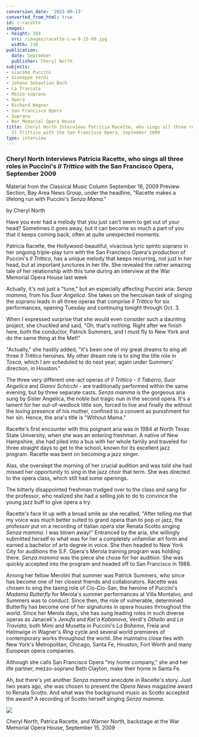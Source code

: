 ```yaml
---
conversion_date: '2025-08-13'
converted_from_html: true
id: c-racette
images:
- height: 184
  src: /images/racette-c-w-9-15-09.jpg
  width: 230
publication:
  date: September
  publisher: Cheryl North
subjects:
- Giacomo Puccini
- Giuseppe Verdi
- Johann Sebastian Bach
- La Traviata
- Mezzo-soprano
- Opera
- Richard Wagner
- San Francisco Opera
- Soprano
- War Memorial Opera House
title: Cheryl North Interviews Patricia Racette, who sings all three roles in Puccini's
  Il Trittico with the San Francisco Opera, September 2009
type: interview
---
```


### **Cheryl North Interviews Patricia Racette, who sings all three roles in Puccini's *Il Trittico* with the San Francisco Opera, September 2009**

Material from the Classical Music Column September 16, 2009 Preview Section, Bay Area News Group, under the headline, "Racette makes a lifelong run with Puccini's *Senza Mama*."

by Cheryl North

Have you ever had a melody that you just can't seem to get out of your head? Sometimes it goes away, but it can become so much a part of you that it keeps coming back, often at quite unexpected moments.

Patricia Racette, the Hollywood-beautiful, vivacious lyric spinto soprano in her ongoing triple-play turn with the San Francisco Opera's production of Puccini's *Il Trittico*, has a unique melody that keeps recurring, not just in her head, but at important junctures in her life. She revealed the rather amazing tale of her relationship with this tune during an interview at the War Memorial Opera House last week

Actually, it's not just a "tune," but an especially affecting Puccini aria: *Senza mamma*, from his *Suor Angelica*. She takes on the herculean task of singing the soprano leads in all three operas that comprise *Il Trittico* for six performances, opening Tuesday and continuing tonight through Oct. 3.

When I expressed surprise that she would even consider such a daunting project, she chuckled and said, "Oh, that's nothing. Right after we finish here, both the conductor, Patrick Summers, and I must fly to New York and do the same thing at the Met!"

"Actually," she hastily added, "it's been one of my great dreams to sing all three *Il Trittico* heroines. My other dream role is to sing the title role in *Tosca*, which I am scheduled to do next year, again under Summers' direction, in Houston."

The three very different one-act operas of *Il Trittico* - *Il Tabarro, Suor Angelica* and *Gianni Schicchi* - are traditionally performed within the same evening, but by three separate casts. *Senza mamma* is the gorgeous aria sung by Sister Angelica, the noble but tragic nun in the second opera. It's a lament for her out-of-wedlock little son, forced to live and finally die without the loving presence of his mother, confined to a convent as punishment for her sin. Hence, the aria's title is "Without Mama."

Racette's first encounter with this poignant aria was in 1984 at North Texas State University, when she was an entering freshman. A native of New Hampshire, she had piled into a bus with her whole family and traveled for three straight days to get to the school, known for its excellent jazz program. Racette was bent on becoming a jazz singer.

Alas, she overslept the morning of her crucial audition and was told she had missed her opportunity to sing in the jazz choir that term. She was directed to the opera class, which still had some openings.

The bitterly disappointed freshman trudged over to the class and sang for the professor, who realized she had a selling job to do to convince the young jazz buff to give opera a try.

Racette's face lit up with a broad smile as she recalled, "After telling me that my voice was much better suited to grand opera than to pop or jazz, the professor put on a recording of Italian opera star Renata Scotto singing *Senza mamma*. I was blown away!" Entranced by the aria, she willingly submitted herself to what was for her a completely unfamiliar art form and earned a bachelor of arts degree in voice. She then headed to New York City for auditions the S.F. Opera's Merola training program was holding there. *Senza mamma* was the piece she chose for her audition. She was quickly accepted into the program and headed off to San Francisco in 1988.

Among her fellow Merolini that summer was Patrick Summers, who since has become one of her closest friends and collaborators. Racette was chosen to sing the taxing role of Cio-Cio-San, the heroine of Puccini's *Madama Butterfly* for Merola's summer performances at Villa Montalvo, and Summers was to conduct. Since then, the role of vulnerable, determined Butterfly has become one of her signatures in opera houses throughout the world.
Since her Merola days, she has sung leading roles in such diverse operas as Janacek's *Jenufa* and *Kat'a Kabanova*, Verdi's *Othello* and *La Traviata*, both Mimi and Musetta in Puccini's *La Boheme*, Freia and Helmwige in Wagner's *Ring* cycle and several world premieres of contemporary works throughout the world. She maintains close ties with New York's Metropolitan, Chicago, Santa Fe, Houston, Fort Worth and many European opera companies.

Although she calls San Francisco Opera "my home company," she and her life partner, mezzo-soprano Beth Clayton, make their home in Santa Fe.

Ah, but there's yet another *Senza mamma* anecdote in Racette's story. Just two years ago, she was chosen to present the *Opera News* magazine award to Renata Scotto. And what was the background music as Scotto accepted the award? A recording of Scotto herself singing *Senza mamma*.

![](/images/racette-c-w-9-15-09.jpg)

Cheryl North, Patrica Racette, and
Warner North, backstage at the
War Memorial Opera House,
 September 15, 2009

